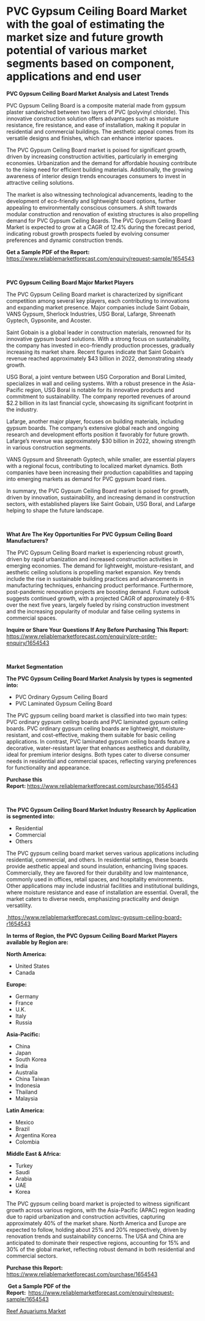 <p><h1>PVC Gypsum Ceiling Board Market with the goal of estimating the market size and future growth potential of various market segments based on component, applications and end user</h1></p><p><strong>PVC Gypsum Ceiling Board Market Analysis and Latest Trends</strong></p>
<p><p>PVC Gypsum Ceiling Board is a composite material made from gypsum plaster sandwiched between two layers of PVC (polyvinyl chloride). This innovative construction solution offers advantages such as moisture resistance, fire resistance, and ease of installation, making it popular in residential and commercial buildings. The aesthetic appeal comes from its versatile designs and finishes, which can enhance interior spaces.</p><p>The PVC Gypsum Ceiling Board market is poised for significant growth, driven by increasing construction activities, particularly in emerging economies. Urbanization and the demand for affordable housing contribute to the rising need for efficient building materials. Additionally, the growing awareness of interior design trends encourages consumers to invest in attractive ceiling solutions.</p><p>The market is also witnessing technological advancements, leading to the development of eco-friendly and lightweight board options, further appealing to environmentally conscious consumers. A shift towards modular construction and renovation of existing structures is also propelling demand for PVC Gypsum Ceiling Boards. The PVC Gypsum Ceiling Board Market is expected to grow at a CAGR of 12.4% during the forecast period, indicating robust growth prospects fueled by evolving consumer preferences and dynamic construction trends.</p></p>
<p><strong>Get a Sample PDF of the Report:&nbsp;</strong> <a href="https://www.reliablemarketforecast.com/enquiry/request-sample/1654543?utm_campaign=3096&utm_medium=2&utm_source=Github&utm_content=ia&utm_term=05042025&utm_id=pvc-gypsum-ceiling-board">https://www.reliablemarketforecast.com/enquiry/request-sample/1654543</a></p>
<p>&nbsp;</p>
<p><strong>PVC Gypsum Ceiling Board Major Market Players</strong></p>
<p><p>The PVC Gypsum Ceiling Board market is characterized by significant competition among several key players, each contributing to innovations and expanding market presence. Major companies include Saint Gobain, VANS Gypsum, Sherlock Industries, USG Boral, Lafarge, Shreenath Gyptech, Gypsonite, and Acoster. </p><p>Saint Gobain is a global leader in construction materials, renowned for its innovative gypsum board solutions. With a strong focus on sustainability, the company has invested in eco-friendly production processes, gradually increasing its market share. Recent figures indicate that Saint Gobain’s revenue reached approximately $43 billion in 2022, demonstrating steady growth.</p><p>USG Boral, a joint venture between USG Corporation and Boral Limited, specializes in wall and ceiling systems. With a robust presence in the Asia-Pacific region, USG Boral is notable for its innovative products and commitment to sustainability. The company reported revenues of around $2.2 billion in its last financial cycle, showcasing its significant footprint in the industry.</p><p>Lafarge, another major player, focuses on building materials, including gypsum boards. The company’s extensive global reach and ongoing research and development efforts position it favorably for future growth. Lafarge’s revenue was approximately $30 billion in 2022, showing strength in various construction segments.</p><p>VANS Gypsum and Shreenath Gyptech, while smaller, are essential players with a regional focus, contributing to localized market dynamics. Both companies have been increasing their production capabilities and tapping into emerging markets as demand for PVC gypsum board rises.</p><p>In summary, the PVC Gypsum Ceiling Board market is poised for growth, driven by innovation, sustainability, and increasing demand in construction sectors, with established players like Saint Gobain, USG Boral, and Lafarge helping to shape the future landscape.</p></p>
<p>&nbsp;</p>
<p><strong>What Are The Key Opportunities For PVC Gypsum Ceiling Board Manufacturers?</strong></p>
<p><p>The PVC Gypsum Ceiling Board market is experiencing robust growth, driven by rapid urbanization and increased construction activities in emerging economies. The demand for lightweight, moisture-resistant, and aesthetic ceiling solutions is propelling market expansion. Key trends include the rise in sustainable building practices and advancements in manufacturing techniques, enhancing product performance. Furthermore, post-pandemic renovation projects are boosting demand. Future outlook suggests continued growth, with a projected CAGR of approximately 6-8% over the next five years, largely fueled by rising construction investment and the increasing popularity of modular and false ceiling systems in commercial spaces.</p></p>
<p><strong>Inquire or Share Your Questions If Any Before Purchasing This Report:</strong> <a href="https://www.reliablemarketforecast.com/enquiry/pre-order-enquiry/1654543?utm_campaign=3096&utm_medium=2&utm_source=Github&utm_content=ia&utm_term=05042025&utm_id=pvc-gypsum-ceiling-board">https://www.reliablemarketforecast.com/enquiry/pre-order-enquiry/1654543</a></p>
<p>&nbsp;</p>
<p><strong>Market Segmentation</strong></p>
<p><strong>The PVC Gypsum Ceiling Board Market Analysis by types is segmented into:</strong></p>
<p><ul><li>PVC Ordinary Gypsum Ceiling Board</li><li>PVC Laminated Gypsum Ceiling Board</li></ul></p>
<p><p>The PVC gypsum ceiling board market is classified into two main types: PVC ordinary gypsum ceiling boards and PVC laminated gypsum ceiling boards. PVC ordinary gypsum ceiling boards are lightweight, moisture-resistant, and cost-effective, making them suitable for basic ceiling applications. In contrast, PVC laminated gypsum ceiling boards feature a decorative, water-resistant layer that enhances aesthetics and durability, ideal for premium interior designs. Both types cater to diverse consumer needs in residential and commercial spaces, reflecting varying preferences for functionality and appearance.</p></p>
<p><strong>Purchase this Report:&nbsp;</strong><a href="https://www.reliablemarketforecast.com/purchase/1654543?utm_campaign=3096&utm_medium=2&utm_source=Github&utm_content=ia&utm_term=05042025&utm_id=pvc-gypsum-ceiling-board">https://www.reliablemarketforecast.com/purchase/1654543</a></p>
<p>&nbsp;</p>
<p><strong>The PVC Gypsum Ceiling Board Market Industry Research by Application is segmented into:</strong></p>
<p><ul><li>Residential</li><li>Commercial</li><li>Others</li></ul></p>
<p><p>The PVC gypsum ceiling board market serves various applications including residential, commercial, and others. In residential settings, these boards provide aesthetic appeal and sound insulation, enhancing living spaces. Commercially, they are favored for their durability and low maintenance, commonly used in offices, retail spaces, and hospitality environments. Other applications may include industrial facilities and institutional buildings, where moisture resistance and ease of installation are essential. Overall, the market caters to diverse needs, emphasizing practicality and design versatility.</p></p>
<p><a href="https://www.reliablemarketforecast.com/pvc-gypsum-ceiling-board-r1654543?utm_campaign=3096&utm_medium=2&utm_source=Github&utm_content=ia&utm_term=05042025&utm_id=pvc-gypsum-ceiling-board">&nbsp;https://www.reliablemarketforecast.com/pvc-gypsum-ceiling-board-r1654543</a></p>
<p><strong>In terms of Region, the PVC Gypsum Ceiling Board Market Players available by Region are:</strong></p>
<p>
    <p> <strong> North America: </strong>
        <ul>
            <li>United States</li>
            <li>Canada</li>
        </ul>
        </p> 
    <p> <strong> Europe: </strong>
        <ul>
            <li>Germany</li>
            <li>France</li>
            <li>U.K.</li>
            <li>Italy</li>
            <li>Russia</li>
        </ul>
        </p> 
    <p> <strong> Asia-Pacific: </strong>
        <ul>
            <li>China</li>
            <li>Japan</li>
            <li>South Korea</li>
            <li>India</li>
            <li>Australia</li>
            <li>China Taiwan</li>
            <li>Indonesia</li>
            <li>Thailand</li>
            <li>Malaysia</li>
        </ul>
        </p> 
    <p> <strong> Latin America: </strong>
        <ul>
            <li>Mexico</li>
            <li>Brazil</li>
            <li>Argentina Korea</li>
            <li>Colombia</li>
        </ul>
        </p> 
    <p> <strong> Middle East & Africa: </strong>
        <ul>
            <li>Turkey</li>
            <li>Saudi</li>
            <li>Arabia</li>
            <li>UAE</li>
            <li>Korea</li>
        </ul>
    </p>
    </p>
<p><p>The PVC gypsum ceiling board market is projected to witness significant growth across various regions, with the Asia-Pacific (APAC) region leading due to rapid urbanization and construction activities, capturing approximately 40% of the market share. North America and Europe are expected to follow, holding about 25% and 20% respectively, driven by renovation trends and sustainability concerns. The USA and China are anticipated to dominate their respective regions, accounting for 15% and 30% of the global market, reflecting robust demand in both residential and commercial sectors.</p></p>
<p><strong>Purchase this Report: </strong><a href="https://www.reliablemarketforecast.com/purchase/1654543?utm_campaign=3096&utm_medium=2&utm_source=Github&utm_content=ia&utm_term=05042025&utm_id=pvc-gypsum-ceiling-board">https://www.reliablemarketforecast.com/purchase/1654543</a></p>
<p>&nbsp;<strong>Get a Sample PDF of the Report:&nbsp;&nbsp;</strong><a href="https://www.reliablemarketforecast.com/enquiry/request-sample/1654543?utm_campaign=3096&utm_medium=2&utm_source=Github&utm_content=ia&utm_term=05042025&utm_id=pvc-gypsum-ceiling-board">https://www.reliablemarketforecast.com/enquiry/request-sample/1654543</a></p>
<p><strong></strong></p>
<p><p><a href="https://github.com/osamhcombre/Market-Research-Report-List-1/blob/main/reef-aquariums-market.md?utm_campaign=3096&utm_medium=2&utm_source=Github&utm_content=ia&utm_term=05042025&utm_id=pvc-gypsum-ceiling-board">Reef Aquariums Market</a></p></p>